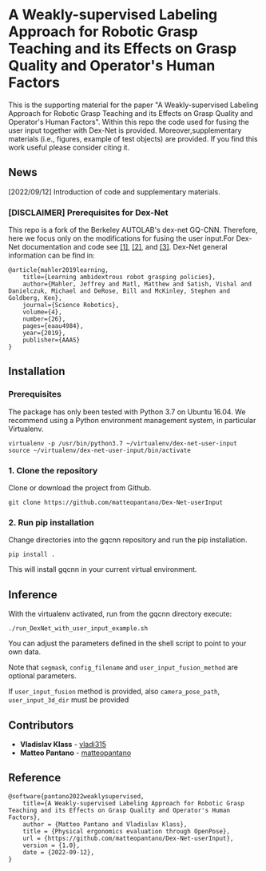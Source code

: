 # A Weakly-supervised Labeling Approach for Robotic Grasp Teaching and its Effects on Grasp Quality and Operator's Human Factors

This is the supporting material for the paper "A Weakly-supervised Labeling Approach for Robotic Grasp Teaching and its Effects on Grasp Quality and Operator's Human Factors". Within this repo the code used for fusing the user input together with Dex-Net is provided. Moreover,supplementary materials (i.e., figures, example of test objects) are provided. If you find this work useful please consider citing it.

## News 

[2022/09/12] Introduction of code and supplementary materials.

### [DISCLAIMER] Prerequisites for Dex-Net
This repo is a fork of the Berkeley AUTOLAB's dex-net GQ-CNN. Therefore, here we focus only on the modifications for fusing the user input.For Dex-Net documentation and code see [[1]](https://berkeleyautomation.github.io/dex-net/), [[2]](https://berkeleyautomation.github.io/gqcnn/), and [[3]](https://github.com/BerkeleyAutomation/gqcnn). Dex-Net general information can be find in:

    @article{mahler2019learning,
        title={Learning ambidextrous robot grasping policies},
        author={Mahler, Jeffrey and Matl, Matthew and Satish, Vishal and Danielczuk, Michael and DeRose, Bill and McKinley, Stephen and Goldberg, Ken},
        journal={Science Robotics},
        volume={4},
        number={26},
        pages={eaau4984},
        year={2019},
        publisher={AAAS}
    }

## Installation

### Prerequisites

The package has only been tested with Python 3.7 on Ubuntu 16.04. We recommend using a Python environment management system, in particular Virtualenv. 

    virtualenv -p /usr/bin/python3.7 ~/virtualenv/dex-net-user-input
    source ~/virtualenv/dex-net-user-input/bin/activate

### 1. Clone the repository

Clone or download the project from Github.

    git clone https://github.com/matteopantano/Dex-Net-userInput

### 2. Run pip installation

Change directories into the gqcnn repository and run the pip installation.

    pip install .

This will install gqcnn in your current virtual environment.

## Inference

With the virtualenv activated, run from the gqcnn directory execute:

    ./run_DexNet_with_user_input_example.sh

You can adjust the parameters defined in the shell script to point to your own data.

Note that ``segmask``, ``config_filename`` and ``user_input_fusion_method`` are optional parameters.

If ``user_input_fusion`` method is provided, also ``camera_pose_path``,  ``user_input_3d_dir`` must be provided

## Contributors

* **Vladislav Klass** - [vladi315](https://github.com/vladi315)
* **Matteo Pantano** - [matteopantano](https://github.com/matteopantano)

## Reference

    @software{pantano2022weaklysupervised,
        title={A Weakly-supervised Labeling Approach for Robotic Grasp Teaching and its Effects on Grasp Quality and Operator's Human Factors},
        author = {Matteo Pantano and Vladislav Klass},
        title = {Physical ergonomics evaluation through OpenPose},
        url = {https://github.com/matteopantano/Dex-Net-userInput},
        version = {1.0},
        date = {2022-09-12},
    }